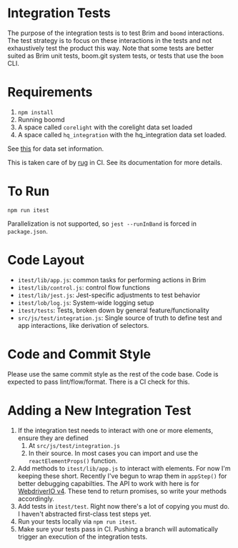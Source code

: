 # Integration Tests

The purpose of the integration tests is to test Brim and `boomd`
interactions. The test strategy is to focus on these interactions in the
tests and not exhaustively test the product this way. Note that some
tests are better suited as Brim unit tests, boom.git system tests, or
tests that use the `boom` CLI.

# Requirements

1. `npm install`
1. Running boomd
1. A space called `corelight` with the corelight data set loaded
1. A space called `hq_integration` with the hq\_integration data set
   loaded.

See
[this](https://lookylabs.atlassian.net/wiki/spaces/PROD/pages/70483972/Test+Data+Sets)
for data set information.

This is taken care of by [rug](https://github.com/looky-cloud/rug) in
CI. See its documentation for more details.

# To Run

`npm run itest`

Parallelization is not supported, so `jest --runInBand` is forced in
`package.json`.

# Code Layout

* `itest/lib/app.js`: common tasks for performing actions in Brim
* `itest/lib/control.js`: control flow functions
* `itest/lib/jest.js`: Jest-specific adjustments to test behavior
* `itest/lob/log.js`: System-wide logging setup
* `itest/tests`: Tests, broken down by general feature/functionality
* `src/js/test/integration.js`: Single source of truth to define
  test and app interactions, like derivation of selectors.

# Code and Commit Style

Please use the same commit style as the rest of the code base. Code is
expected to pass lint/flow/format. There is a CI check for this.

# Adding a New Integration Test

1. If the integration test needs to interact with one or more elements,
   ensure they are defined
   1. At `src/js/test/integration.js`
   1. In their source. In most cases you can import and use the
      `reactElementProps()` function.
1. Add methods to `itest/lib/app.js` to interact with elements. For now
   I'm keeping these short. Recently I've begun to wrap them in
   `appStep()` for better debugging capabilties. The API to work with
   here is for [WebdriverIO v4](http://v4.webdriver.io/api.html).
   These tend to return promises, so write your methods accordingly.
1. Add tests in `itest/test`. Right now there's a lot of copying you
   must do. I haven't abstracted first-class test steps yet.
1. Run your tests locally via `npm run itest`.
1. Make sure your tests pass in CI. Pushing a branch will automatically
   trigger an execution of the integration tests.
